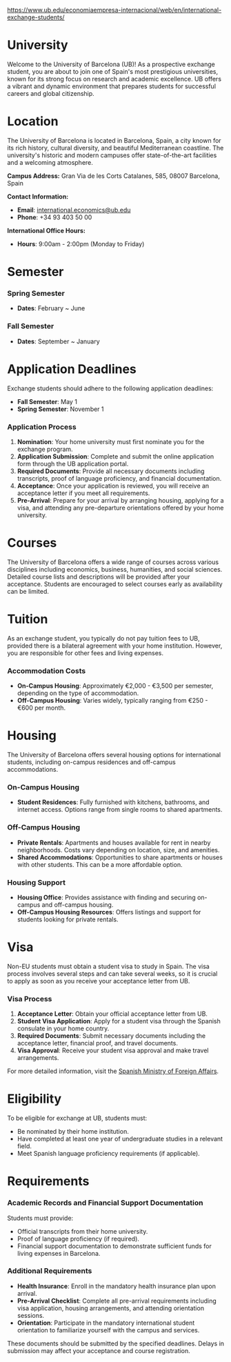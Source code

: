 https://www.ub.edu/economiaempresa-internacional/web/en/international-exchange-students/

# University

Welcome to the University of Barcelona (UB)! As a prospective exchange student, you are about to join one of Spain's most prestigious universities, known for its strong focus on research and academic excellence. UB offers a vibrant and dynamic environment that prepares students for successful careers and global citizenship.


# Location

The University of Barcelona is located in Barcelona, Spain, a city known for its rich history, cultural diversity, and beautiful Mediterranean coastline. The university's historic and modern campuses offer state-of-the-art facilities and a welcoming atmosphere.

**Campus Address:**
Gran Via de les Corts Catalanes, 585, 08007 Barcelona, Spain

**Contact Information:**
- **Email**: international.economics@ub.edu
- **Phone**: +34 93 403 50 00

**International Office Hours:**
- **Hours**: 9:00am - 2:00pm (Monday to Friday)

# Semester

### Spring Semester

- **Dates**: February ~ June

### Fall Semester

- **Dates**: September ~ January

# Application Deadlines

Exchange students should adhere to the following application deadlines:

- **Fall Semester**: May 1
- **Spring Semester**: November 1

### Application Process

1. **Nomination**: Your home university must first nominate you for the exchange program.
2. **Application Submission**: Complete and submit the online application form through the UB application portal.
3. **Required Documents**: Provide all necessary documents including transcripts, proof of language proficiency, and financial documentation.
4. **Acceptance**: Once your application is reviewed, you will receive an acceptance letter if you meet all requirements.
5. **Pre-Arrival**: Prepare for your arrival by arranging housing, applying for a visa, and attending any pre-departure orientations offered by your home university.

# Courses

The University of Barcelona offers a wide range of courses across various disciplines including economics, business, humanities, and social sciences. Detailed course lists and descriptions will be provided after your acceptance. Students are encouraged to select courses early as availability can be limited.

# Tuition

As an exchange student, you typically do not pay tuition fees to UB, provided there is a bilateral agreement with your home institution. However, you are responsible for other fees and living expenses.

### Accommodation Costs

- **On-Campus Housing**: Approximately €2,000 - €3,500 per semester, depending on the type of accommodation.
- **Off-Campus Housing**: Varies widely, typically ranging from €250 - €600 per month.

# Housing

The University of Barcelona offers several housing options for international students, including on-campus residences and off-campus accommodations.

### On-Campus Housing

- **Student Residences**: Fully furnished with kitchens, bathrooms, and internet access. Options range from single rooms to shared apartments.

### Off-Campus Housing

- **Private Rentals**: Apartments and houses available for rent in nearby neighborhoods. Costs vary depending on location, size, and amenities.
- **Shared Accommodations**: Opportunities to share apartments or houses with other students. This can be a more affordable option.

### Housing Support

- **Housing Office**: Provides assistance with finding and securing on-campus and off-campus housing.
- **Off-Campus Housing Resources**: Offers listings and support for students looking for private rentals.

# Visa

Non-EU students must obtain a student visa to study in Spain. The visa process involves several steps and can take several weeks, so it is crucial to apply as soon as you receive your acceptance letter from UB.

### Visa Process

1. **Acceptance Letter**: Obtain your official acceptance letter from UB.
2. **Student Visa Application**: Apply for a student visa through the Spanish consulate in your home country.
3. **Required Documents**: Submit necessary documents including the acceptance letter, financial proof, and travel documents.
4. **Visa Approval**: Receive your student visa approval and make travel arrangements.

For more detailed information, visit the [Spanish Ministry of Foreign Affairs](http://www.exteriores.gob.es/Portal/en/ServiciosAlCiudadano/InformacionParaExtranjeros/Paginas/Inicio.aspx).

# Eligibility

To be eligible for exchange at UB, students must:

- Be nominated by their home institution.
- Have completed at least one year of undergraduate studies in a relevant field.
- Meet Spanish language proficiency requirements (if applicable).

# Requirements

### Academic Records and Financial Support Documentation

Students must provide:

- Official transcripts from their home university.
- Proof of language proficiency (if required).
- Financial support documentation to demonstrate sufficient funds for living expenses in Barcelona.

### Additional Requirements

- **Health Insurance**: Enroll in the mandatory health insurance plan upon arrival.
- **Pre-Arrival Checklist**: Complete all pre-arrival requirements including visa application, housing arrangements, and attending orientation sessions.
- **Orientation**: Participate in the mandatory international student orientation to familiarize yourself with the campus and services.

These documents should be submitted by the specified deadlines. Delays in submission may affect your acceptance and course registration.
